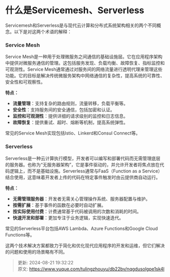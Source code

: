 # 什么是Servicemesh、Serverless

<font style="color:rgba(0, 0, 0, 0.82);">Servicemesh和Serverless是与现代云计算和分布式系统架构相关的两个不同概念。以下是对这两个术语的解释：</font>

### <font style="color:rgba(0, 0, 0, 0.82);">Service Mesh</font>
<font style="color:rgba(0, 0, 0, 0.82);">Service Mesh是一种用于处理微服务之间通信的基础设施层。它在应用程序架构中提供对微服务通信的管理。这包括服务发现、负载均衡、故障恢复、指标监控和可观测性。Service Mesh通常通过对服务间的网络流量进行透明代理来管理这些功能。它的目标是解决传统微服务架构中网络通信的复杂性，提高系统的可靠性、安全性和可观察性。</font>

**<font style="color:rgba(0, 0, 0, 0.82);">特点：</font>**

+ **<font style="color:rgba(0, 0, 0, 0.82);">流量管理</font>**<font style="color:rgba(0, 0, 0, 0.82);">：支持复杂的路由规则，流量转移，负载平衡等。</font>
+ **<font style="color:rgba(0, 0, 0, 0.82);">安全性</font>**<font style="color:rgba(0, 0, 0, 0.82);">：支持服务间的安全通信，包括加密和认证。</font>
+ **<font style="color:rgba(0, 0, 0, 0.82);">监控和可观测性</font>**<font style="color:rgba(0, 0, 0, 0.82);">：提供详细的请求级别的监控和日志信息。</font>
+ **<font style="color:rgba(0, 0, 0, 0.82);">故障恢复</font>**<font style="color:rgba(0, 0, 0, 0.82);">：提供重试、超时、熔断等机制，提高系统弹性。</font>

<font style="color:rgba(0, 0, 0, 0.82);">常见的Service Mesh实现包括Istio、Linkerd和Consul Connect等。</font>

### <font style="color:rgba(0, 0, 0, 0.82);">Serverless</font>
<font style="color:rgba(0, 0, 0, 0.82);">Serverless是一种云计算执行模型，开发者可以编写和部署代码而无需管理底层的服务器。也称为“无服务器架构”，它是事件驱动的，并允许开发者将焦点放在代码逻辑上，而不是基础设施。Serverless通常与FaaS（Function as a Service）结合使用，这意味着开发者上传的代码在特定事件触发时由云提供商自动运行。</font>

**<font style="color:rgba(0, 0, 0, 0.82);">特点：</font>**

+ **<font style="color:rgba(0, 0, 0, 0.82);">无需管理服务器</font>**<font style="color:rgba(0, 0, 0, 0.82);">：开发者无需关心管理操作系统、服务器配置与维护。</font>
+ **<font style="color:rgba(0, 0, 0, 0.82);">按需扩展</font>**<font style="color:rgba(0, 0, 0, 0.82);">：基于事件的函数在必要时自动扩展。</font>
+ **<font style="color:rgba(0, 0, 0, 0.82);">按实际使用付费</font>**<font style="color:rgba(0, 0, 0, 0.82);">：计费通常基于代码被调用的次数和消耗的时间。</font>
+ **<font style="color:rgba(0, 0, 0, 0.82);">快速开发和部署</font>**<font style="color:rgba(0, 0, 0, 0.82);">：更加专注于业务逻辑，实现快速迭代。</font>

<font style="color:rgba(0, 0, 0, 0.82);">常见的Serverless平台包括AWS Lambda、Azure Functions和Google Cloud Functions等。</font>

<font style="color:rgba(0, 0, 0, 0.82);">这两个技术解决方案都致力于简化和优化现代应用程序的开发和运维，但它们解决的问题和使用的场景略有不同。</font>



> 更新: 2024-08-21 19:32:22  
> 原文: <https://www.yuque.com/tulingzhouyu/db22bv/nqgdusolgpe1sk4l>